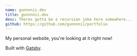 ```yaml
---
name: gunnnnii.dev
title: gunnnnii.dev
desc: Theres gotta be a recursion joke here somewhere...
github: https://github.com/gunnnnii/portfolio
---
```


My personal website, you're looking at it right now!

Built with [Gatsby](https://www.gatsbyjs.org/).
